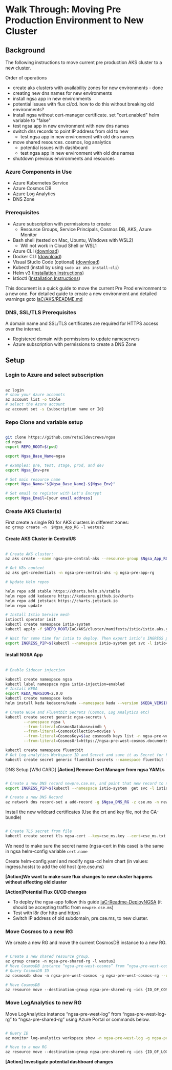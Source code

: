 # Walk Through: Moving Pre Production Environment to New Cluster

## Background

The following instructions to move current pre production AKS cluster to a new cluster.

Order of operations

- create aks clusters with availability zones for new environments - done
- creating new dns names for new environments
- install ngsa app in new environments
 - potential issues with flux ci/cd. how to do this without breaking old environments?
  - install ngsa without cert-manager certificate. set "cert.enabled" helm variable to "false"
  - test ngsa app in new environment with new dns names
- switch dns records to point IP address from old to new
  - test ngsa app in new environment with old dns names
- move shared resources. cosmos, log analytics
  - potential issues with dashboard
  - test ngsa app in new environment with old dns names
- shutdown previous environments and resources

### Azure Components in Use

- Azure Kubernetes Service
- Azure Cosmos DB
- Azure Log Analytics
- DNS Zone

### Prerequisites

- Azure subscription with permissions to create:
  - Resource Groups, Service Principals, Cosmos DB, AKS, Azure Monitor
- Bash shell (tested on Mac, Ubuntu, Windows with WSL2)
  - Will not work in Cloud Shell or WSL1
- Azure CLI ([download](https://docs.microsoft.com/en-us/cli/azure/install-azure-cli?view=azure-cli-latest))
- Docker CLI ([download](https://docs.docker.com/install/))
- Visual Studio Code (optional) ([download](https://code.visualstudio.com/download))
- Kubectl (install by using `sudo az aks install-cli`)
- Helm v3 ([Installation Instructions](https://helm.sh/docs/intro/install/))
- Istioctl ([Installation Instructions](https://istio.io/latest/docs/setup/getting-started/#download))

This document is a quick guide to move the current Pre Prod environment to a new one.
For detailed guide to create a new environment and detailed warnings goto [IaC/AKS/README.md][IaC-Readme]

### DNS, SSL/TLS Prerequisites

 A domain name and SSL/TLS certificates are required for HTTPS access over the internet.

- Registered domain with permissions to update nameservers
- Azure subscription with permissions to create a DNS Zone

## Setup

### Login to Azure and select subscription

```bash

az login
# show your Azure accounts
az account list -o table
# select the Azure account
az account set -s {subscription name or Id}

```

### Repo Clone and variable setup

```bash

git clone https://github.com/retaildevcrews/ngsa
cd ngsa
export REPO_ROOT=$(pwd)

export Ngsa_Base_Name=ngsa

# examples: pre, test, stage, prod, and dev
export Ngsa_Env=pre

# Set main resource name
export Ngsa_Name="${Ngsa_Base_Name}-${Ngsa_Env}"

# Set email to register with Let's Encrypt
export Ngsa_Email=[your email address]

```

### Create AKS Cluster(s)

First create a single RG for AKS clusters in different zones: `az group create -n  $Ngsa_App_RG -l westus2`

#### Create AKS Cluster in CentralUS

```bash

# Create AKS cluster:
az aks create --name ngsa-pre-central-aks --resource-group $Ngsa_App_RG --location centralus --enable-cluster-autoscaler --min-count 3 --max-count 6 --node-count 3 --kubernetes-version 1.18.8 --no-ssh-key --zones 1 2 3

# Get K8s context
az aks get-credentials -n ngsa-pre-central-aks -g ngsa-pre-app-rg

# Update Helm repos

helm repo add stable https://charts.helm.sh/stable
helm repo add kedacore https://kedacore.github.io/charts
helm repo add jetstack https://charts.jetstack.io
helm repo update

# Install Istio Service mesh
istioctl operator init
kubectl create namespace istio-system
kubectl apply -f $REPO_ROOT/IaC/AKS/cluster/manifests/istio/istio.aks.yaml

# Wait for some time for istio to deploy. Then export istio’s INGRESS public IP
export INGRESS_PIP=$(kubectl --namespace istio-system get svc -l istio=ingressgateway -o jsonpath='{.items[0].status.loadBalancer.ingress[0].ip}')

```

#### Install NGSA App

```bash

# Enable Sidecar injection

kubectl create namespace ngsa
kubectl label namespace ngsa istio-injection=enabled
# Install KEDA
export KEDA_VERSION=2.0.0
kubectl create namespace keda
helm install keda kedacore/keda --namespace keda --version $KEDA_VERSION

# Create NGSA and Fluentbit Secrets (Cosmos, Log Analytics etc)
kubectl create secret generic ngsa-secrets \
        --namespace ngsa \
        --from-literal=CosmosDatabase=imdb \
        --from-literal=CosmosCollection=movies \
        --from-literal=CosmosKey=$(az cosmosdb keys list -n ngsa-pre-west-cosmos -g ngsa-pre-west-cosmos-rg --query primaryReadonlyMasterKey -o tsv) \
        --from-literal=CosmosUrl=https://ngsa-pre-west-cosmos.documents.azure.com:443/

kubectl create namespace fluentbit
# Get Log analytics Workspace ID and Secret and save it as Secret for FluentBit
kubectl create secret generic fluentbit-secrets --namespace fluentbit --from-literal=WorkspaceId=$(az monitor log-analytics workspace show -g ngsa-pre-shared-rg -n ngsa-pre-west-log --query customerId -o tsv) --from-literal=SharedKey=$(az monitor log-analytics workspace get-shared-keys -g ngsa-pre-shared-rg -n ngsa-pre-west-log --query primarySharedKey -o tsv)

```

DNS Setup [W!ld CARD] **[Action] Remove Cert Manager from ngsa YAMLs**

```bash

# Create a new DNS record newpre.cse.ms, and point that new record to new cluster
export INGRESS_PIP=$(kubectl --namespace istio-system  get svc -l istio=ingressgateway a-o jsonpath='{.items[0].status.loadBalancer.ingress[0].ip}')

# Create a new DNS Record
az network dns record-set a add-record -g $Ngsa_DNS_RG -z cse.ms -n newpre -a $INGRESS_PIP

```

Install the new wildcard certificates (Use the crt and key file, not the CA-bundle)

```bash

# Create TLS secret from file
kubectl create secret tls ngsa-cert --key=cse_ms.key --cert=cse_ms.txt -n istio-system

```

We need to make sure the secret name (ngsa-cert in this case) is the same in ngsa helm-config variable `cert.name`

Create helm-config.yaml and modify ngsa-cd helm chart (in values: ingress.hosts) to add the old host (pre.cse.ms)

**[Action]We want to make sure flux changes to new cluster happens without affecting old cluster**

**[Action]Potential Flux CI/CD changes**

- To deploy the ngsa-app follow this guide [IaC-Readme-DeployNGSA] (it should be accepting traffic from `newpre.cse.ms`)
- Test with l8r (for http and https)
- Switch IP address of old subdomain, pre.cse.ms, to new cluster.

### Move Cosmos to a new RG

We create a new RG and move the current CosmosDB instance to a new RG.

```bash

# Create a new shared resource group.
az group create -n ngsa-pre-shared-rg -l westus2
# Move CosmosDB instance “ngsa-pre-west-cosmos” from “ngsa-pre-west-cosmos-rg” to “ngsa-pre-shared-rg” using Azure Portal to the commands below.
# Query CosmosDB ID
az cosmosdb show -n ngsa-pre-west-cosmos -g ngsa-pre-west-cosmos-rg --query id

# Move CosmosDB
az resource move --destination-group ngsa-pre-shared-rg –ids {ID_OF_COSMOS_DB}

```

### Move LogAnalytics to new RG

Move LogAnalytics instance “ngsa-pre-west-log” from “ngsa-pre-west-log-rg” to “ngsa-pre-shared-rg” using Azure Portal or commands below.

```bash

# Query ID
az monitor log-analytics workspace show -n ngsa-pre-west-log -g ngsa-pre-west-log-rg --query id

# Move to a new RG
az resource move --destination-group ngsa-pre-shared-rg –ids {ID_OF_LOG_ANALYTICS}

```

**[Action] Investigate potential dashboard changes**

[IaC-Readme]: ../IaC/AKS/README.md
[IaC-Readme-DeployNGSA]: ../IaC/AKS/README.md#Deploy_NGSA_with_Helm

